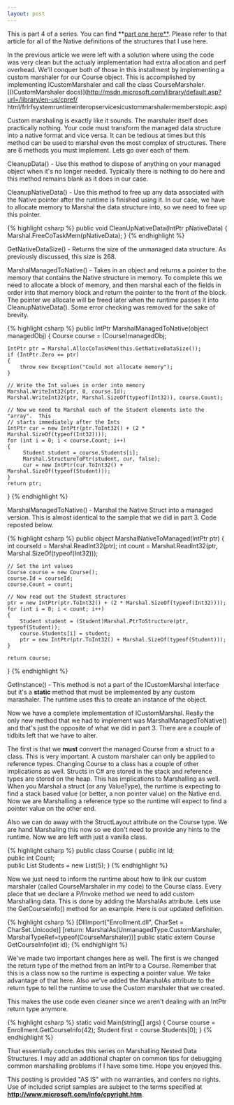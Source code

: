 ```yaml
---
layout: post
---
```

This is part 4 of a series.  You can find **[part one here**](http://blogs.msdn.com/jaredpar/archive/2005/07/11/437584.aspx).  Please refer to that article for all of the Native definitions of the structures that I use here.

In the previous article we were left with a solution where using the code was very clean but the actualy implementation had extra allocation and perf overhead.  We'll conquer both of those in this installment by implementing a custom marshaler for our Course object.  This is accomplished by implementing ICustomMarshaler and call the class CourseMarshaler.  [(ICustomMarshaler docs)](http://msdn.microsoft.com/library/default.asp?url=/library/en-us/cpref/ html/frlrfsystemruntimeinteropservicesicustommarshalermemberstopic.asp)

Custom marshaling is exactly like it sounds.  The marshaler itself does practically nothing.  Your code must transform the managed data structure into a native format and vice versa.  It can be tedious at times but this method can be used to marshal even the most complex of structures.  There are 6 methods you must implement.  Lets go over each of them.

CleanupData() - Use this method to dispose of anything on your managed object when it's no longer needed.  Typically there is nothing to do here and this method remains blank as it does in our case.

CleanupNativeData() \- Use this method to free up any data associated with the Native pointer after the runtime is finished using it.  In our case, we have to allocate memory to Marshal the data structure into, so we need to free up this pointer.

{% highlight csharp %}
public void CleanUpNativeData(IntPtr pNativeData)
{
    Marshal.FreeCoTaskMem(pNativeData);
}
{% endhighlight %}

GetNativeDataSize() - Returns the size of the unmanaged data structure.  As previously discussed, this size is 268.

MarshalManagedToNative() - Takes in an object and returns a pointer to the memory that contains the Native structure in memory.  To complete this we need to allocate a block of memory, and then marshal each of the fields in order into that memory block and return the pointer to the front of the block.  The pointer we allocate will be freed later when the runtime passes it into CleanupNativeData().  Some error checking was removed for the sake of brevity.

{% highlight csharp %}
public IntPtr MarshalManagedToNative(object managedObj)
{
    Course course = (Course)managedObj;

    IntPtr ptr = Marshal.AllocCoTaskMem(this.GetNativeDataSize());
    if (IntPtr.Zero == ptr)
    {
        throw new Exception("Could not allocate memory");
    }

    // Write the Int values in order into memory
    Marshal.WriteInt32(ptr, 0, course.Id);
    Marshal.WriteInt32(ptr, Marshal.SizeOf(typeof(Int32)), course.Count);
            
    // Now we need to Marshal each of the Student elements into the "array".  This 
    // starts immediately after the Ints
    IntPtr cur = new IntPtr(ptr.ToInt32() + (2 * Marshal.SizeOf(typeof(Int32))));
    for (int i = 0; i < course.Count; i++)
    {
         Student student = course.Students[i];
         Marshal.StructureToPtr(student, cur, false);
         cur = new IntPtr(cur.ToInt32() + Marshal.SizeOf(typeof(Student)));
    }
    return ptr;
}
{% endhighlight %}

MarshalManagedToNative() - Marshal the Native Struct into a managed version.  This is almost identical to the sample that we did in part 3.  Code reposted below.  
    
{% highlight csharp %}
public object MarshalNativeToManaged(IntPtr ptr)
{
    int courseId = Marshal.ReadInt32(ptr);
    int count = Marshal.ReadInt32(ptr, Marshal.SizeOf(typeof(Int32)));

    // Set the int values
    Course course = new Course();
    course.Id = courseId;
    course.Count = count;

    // Now read out the Student structures
    ptr = new IntPtr(ptr.ToInt32() + (2 * Marshal.SizeOf(typeof(Int32))));
    for (int i = 0; i < count; i++)
    {
        Student student = (Student)Marshal.PtrToStructure(ptr, typeof(Student));
        course.Students[i] = student;
        ptr = new IntPtr(ptr.ToInt32() + Marshal.SizeOf(typeof(Student)));
    }

    return course;
}
{% endhighlight %}

GetInstance() - This method is not a part of the ICustomMarshal interface but
it's a **static** method that must be implemented by any custom marashaler.
The runtime uses this to create an instance of the object.

Now we have a complete implementation of ICustomMarshal.  Really the only new
method that we had to implement was MarshalManagedToNative() and that's just
the opposite of what we did in part 3.  There are a couple of tidbits left
that we have to alter.

The first is that we **must** convert the managed Course from a struct to a class.  This is very important.  A custom marshaler can only be applied to reference types.  Changing Course to a class has a couple of other implications as well.  Structs in C# are stored in the stack and reference types are stored on the heap.  This has implications to Marshalling as well.  When you Marshal a struct (or any ValueType), the runtime is expecting to find a stack based value (or better, a non pointer value) on the Native end.  Now we are Marshalling a reference type so the runtime will expect to find a pointer value on the other end.

Also we can do away with the StructLayout attribute on the Course type.  We are hand Marshaling this now so we don't need to provide any hints to the runtime.  Now we are left with just a vanilla class.

{% highlight csharp %}
public class Course
{
    public int Id;  
    public int Count;  
    public List<Student> Students = new List<Student>(5);
}
{% endhighlight %}

Now we just need to inform the runtime about how to link our custom marshaler (called CourseMarshaler in my code) to the Course class.  Every place that we declare a P/Invoke method we need to add custom Marshalling data.  This is done by adding the MarshalAs attribute.  Lets use the GetCourseInfo() method for an example.  Here is our updated definition.

{% highlight csharp %}
[DllImport("Enrollment.dll", CharSet = CharSet.Unicode)]
[return: MarshalAs(UnmanagedType.CustomMarshaler, MarshalTypeRef=typeof(CourseMarshaler))]
public static extern Course GetCourseInfo(int id);
{% endhighlight %}

We've made two important changes here as well.  The first is we changed the return type of the method from an IntPtr to a Course.  Remember that this is a class now so the runtime is expecting a pointer value.  We take advantage of that here.  Also we've added the MarshalAs attribute to the return type to tell the runtime to use the Custom marshaler that we created.

This makes the use code even cleaner since we aren't dealing with an IntPtr return type anymore.

{% highlight csharp %}
static void Main(string[] args)
{
    Course course = Enrollment.GetCourseInfo(42);
    Student first = course.Students[0];
}
{% endhighlight %}

That essentially concludes this series on Marshalling Nested Data Structures.  I may add an additional chapter on common tips for debugging common marshalling problems if I have some time.  Hope you enjoyed this.

This posting is provided "AS IS" with no warranties, and confers no rights.  Use of included script samples are subject to the terms specified at **<http://www.microsoft.com/info/cpyright.htm>**.

